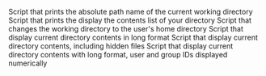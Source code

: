 Script that prints the absolute path name of the current working directory
Script that prints the display the contents list of your directory
Script that changes the working directory to the user's home directory
Script that display current directory contents in long format
Script that display current directory contents, including hidden files
Script that display current directory contents with long format, user and group IDs displayed numerically
